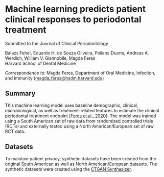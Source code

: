 # Machine learning predicts patient clinical responses to periodontal treatment
Submitted to the Journal of Clinical Periodontology

Balazs Feher, Eduardo H. de Souza Oliveira, Poliana Duarte, Andreas A. Werdich, William V. Giannobile, Magda Feres\
Harvard School of Dental Medicine

*Correspondence to:*
Magda Feres, Department of Oral Medicine, Infection, and Immunity (magda_feres@hsdm.harvard.edu)

## Summary
This machine learning model uses baseline demographic, clinical, microbiological, as well as treatment-related features to estimate the clinical periodontal treatment endpoint [(Feres et al., 2020)][1]. The model was trained using a South American set of raw data from randomized controlled trials (RCTs) and externally tested using a North American/European set of raw RCT data.

## Datasets
To maintain patient privacy, synthetic datasets have been created from the original South American as well as North American/European datasets. The synthetic datasets were created using the [CTGAN Synthesizer][2].

[1]: https://pubmed.ncbi.nlm.nih.gov/32224549/
[2]: https://docs.sdv.dev/sdv/single-table-data/modeling/synthesizers/ctgansynthesizer
